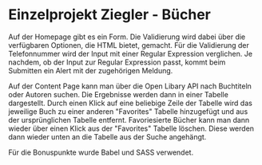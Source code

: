 # Einzelprojekt Ziegler - Bücher

Auf der Homepage gibt es ein Form. Die Validierung wird dabei über die verfügbaren Optionen, die HTML bietet, gemacht. Für die Validierung der Telefonnummer wird der Input mit einer Regular Expression verglichen. Je nachdem, ob der Input zur Regular Expression passt, kommt beim Submitten ein Alert mit der zugehörigen Meldung.

Auf der Content Page kann man über die Open Libary API nach Buchtiteln oder Autoren suchen. Die Ergebnisse werden dann in einer Tabelle dargestellt. Durch einen Klick auf eine beliebige Zeile der Tabelle wird das jeweilige Buch zu einer anderen "Favorites" Tabelle hinzugefügt und aus der ursprünglichen Tabelle entfernt. Favoriesierte Bücher kann man dann wieder über einen Klick aus der "Favorites" Tabelle löschen. Diese werden dann wieder unten an die Tabelle aus der Suche angehängt.

Für die Bonuspunkte wurde Babel und SASS verwendet.
